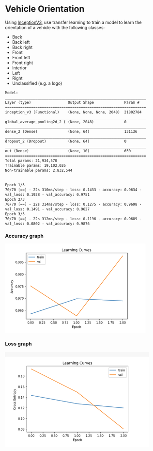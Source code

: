 # Vehicle Orientation

Using [InceptionV3](https://www.tensorflow.org/api_docs/python/tf/keras/applications/InceptionV3), use transfer learning to train a model to learn
the orientation of a vehicle with the following classes:
 * Back
 * Back left
 * Back right
 * Front
 * Front left
 * Front right
 * Interior
 * Left
 * Right
 * Unclassified (e.g. a logo)
 
 ```
Model: 
_________________________________________________________________
Layer (type)                 Output Shape              Param #   
=================================================================
inception_v3 (Functional)    (None, None, None, 2048)  21802784  
_________________________________________________________________
global_average_pooling2d_2 ( (None, 2048)              0         
_________________________________________________________________
dense_2 (Dense)              (None, 64)                131136    
_________________________________________________________________
dropout_2 (Dropout)          (None, 64)                0         
_________________________________________________________________
out (Dense)                  (None, 10)                650       
=================================================================
Total params: 21,934,570
Trainable params: 19,102,026
Non-trainable params: 2,832,544
 
 
Epoch 1/3
70/70 [==] - 22s 310ms/step - loss: 0.1433 - accuracy: 0.9634 - val_loss: 0.1928 - val_accuracy: 0.9751
Epoch 2/3
70/70 [==] - 22s 314ms/step - loss: 0.1275 - accuracy: 0.9698 - val_loss: 0.1491 - val_accuracy: 0.9627
Epoch 3/3
70/70 [==] - 22s 312ms/step - loss: 0.1196 - accuracy: 0.9689 - val_loss: 0.0802 - val_accuracy: 0.9876
```

### Accuracy graph

![Accuracy](https://github.com/danrosher/colab/blob/main/accuracy.png)


### Loss graph


![Loss](https://github.com/danrosher/colab/blob/main/loss.png)


 
 
